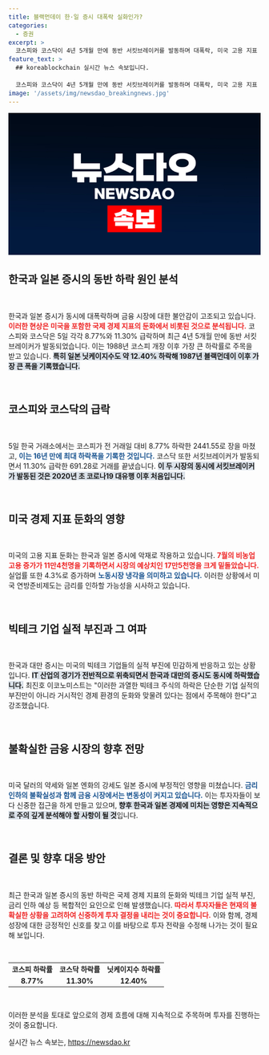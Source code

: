 ```yaml
---
title: 블랙먼데이 한·일 증시 대폭락 실화인가?
categories:
  - 증권
excerpt: >
  코스피와 코스닥이 4년 5개월 만에 동반 서킷브레이커를 발동하며 대폭락, 미국 고용 지표 둔화와 빅테크 실적 부진이 원인으로 지목되고 있다. 시장의 불안감이 고조되고 있으며, 일본 증시 역시 큰 폭으로 하락했다.
feature_text: >
  ## koreablockchain 실시간 뉴스 속보입니다.

  코스피와 코스닥이 4년 5개월 만에 동반 서킷브레이커를 발동하며 대폭락, 미국 고용 지표 둔화와 빅테크 실적 부진이 원인으로 지목되고 있다. 시장의 불안감이 고조되고 있으며, 일본 증시 역시 큰 폭으로 하락했다.
image: '/assets/img/newsdao_breakingnews.jpg'
---
```


<p><img src="/assets/img/newsdao_breakingnews.jpg" alt="koreablockchain 속보" /></p>

<h2 data-ke-size="size26">한국과 일본 증시의 동반 하락 원인 분석</h2>

<p data-ke-size="size16">&nbsp;</p>

<p>한국과 일본 증시가 동시에 대폭락하며 금융 시장에 대한 불안감이 고조되고 있습니다. <b><span style="color: #ee2323;">이러한 현상은 미국을 포함한 국제 경제 지표의 둔화에서 비롯된 것으로 분석됩니다.</span></b> 코스피와 코스닥은 5일 각각 8.77%와 11.30% 급락하며 최근 4년 5개월 만에 동반 서킷브레이커가 발동되었습니다. 이는 1988년 코스피 개장 이후 가장 큰 하락률로 주목을 받고 있습니다. <b><span style="background-color: #21538527;">특히 일본 닛케이지수도 약 12.40% 하락해 1987년 블랙먼데이 이후 가장 큰 폭을 기록했습니다.</span></b> </p>

<p data-ke-size="size16">&nbsp;</p>

<h2 data-ke-size="size26">코스피와 코스닥의 급락</h2>

<p data-ke-size="size16">&nbsp;</p>

<p>5일 한국 거래소에서는 코스피가 전 거래일 대비 8.77% 하락한 2441.55로 장을 마쳤고, <b><span style="color: #1a5490;">이는 16년 만에 최대 하락폭을 기록한 것입니다.</span></b> 코스닥 또한 서킷브레이커가 발동되면서 11.30% 급락한 691.28로 거래를 끝냈습니다. <b><span style="background-color: #21538527;">이 두 시장의 동시에 서킷브레이커가 발동된 것은 2020년 초 코로나19 대유행 이후 처음입니다.</span></b> </p>

<p data-ke-size="size16">&nbsp;</p>

<h2 data-ke-size="size26">미국 경제 지표 둔화의 영향</h2>

<p data-ke-size="size16">&nbsp;</p>

<p>미국의 고용 지표 둔화는 한국과 일본 증시에 악재로 작용하고 있습니다. <b><span style="color: #ee2323;">7월의 비농업 고용 증가가 11만4천명을 기록하면서 시장의 예상치인 17만5천명을 크게 밑돌았습니다.</span></b> 실업률 또한 4.3%로 증가하며 <b><span style="color: #1a5490;">노동시장 냉각을 의미하고 있습니다.</span></b> 이러한 상황에서 미국 연방준비제도는 금리를 인하할 가능성을 시사하고 있습니다.</p>

<p data-ke-size="size16">&nbsp;</p>

<h2 data-ke-size="size26">빅테크 기업 실적 부진과 그 여파</h2>

<p data-ke-size="size16">&nbsp;</p>

<p>한국과 대만 증시는 미국의 빅테크 기업들의 실적 부진에 민감하게 반응하고 있는 상황입니다. <b><span style="background-color: #21538527;">IT 산업의 경기가 전반적으로 위축되면서 한국과 대만의 증시도 동시에 하락했습니다.</span></b> 최진호 이코노미스트는 "이러한 과열한 빅테크 주식의 하락은 단순한 기업 실적의 부진만이 아니라 거시적인 경제 환경의 둔화와 맞물려 있다는 점에서 주목해야 한다"고 강조했습니다. </p>

<p data-ke-size="size16">&nbsp;</p>

<h2 data-ke-size="size26">불확실한 금융 시장의 향후 전망</h2>

<p data-ke-size="size16">&nbsp;</p>

<p>미국 달러의 약세와 일본 엔화의 강세도 일본 증시에 부정적인 영향을 미쳤습니다. <b><span style="color: #1a5490;">금리 인하의 불확실성과 함께 금융 시장에서는 변동성이 커지고 있습니다.</span></b> 이는 투자자들이 보다 신중한 접근을 하게 만들고 있으며, <b><span style="background-color: #21538527;">향후 한국과 일본 경제에 미치는 영향은 지속적으로 주의 깊게 분석해야 할 사항이 될 것</span></b>입니다. </p>

<p data-ke-size="size16">&nbsp;</p>

<h2 data-ke-size="size26">결론 및 향후 대응 방안</h2>

<p data-ke-size="size16">&nbsp;</p>

<p>최근 한국과 일본 증시의 동반 하락은 국제 경제 지표의 둔화와 빅테크 기업 실적 부진, 금리 인하 예상 등 복합적인 요인으로 인해 발생했습니다. <b><span style="color: #ee2323;">따라서 투자자들은 현재의 불확실한 상황을 고려하여 신중하게 투자 결정을 내리는 것이 중요합니다.</span></b> 이와 함께, 경제 성장에 대한 긍정적인 신호를 찾고 이를 바탕으로 투자 전략을 수정해 나가는 것이 필요해 보입니다. </p>

<p data-ke-size="size16">&nbsp;</p>

<table style="width: 100%;">
  <tr>
    <td style="text-align: center; height: 17px;"><b>코스피 하락률</b></td>
    <td style="text-align: center; height: 17px;"><b>코스닥 하락률</b></td>
    <td style="text-align: center; height: 17px;"><b>닛케이지수 하락률</b></td>
  </tr>
  <tr>
    <td style="text-align: center; height: 17px;"><b>8.77%</b></td>
    <td style="text-align: center; height: 17px;"><b>11.30%</b></td>
    <td style="text-align: center; height: 17px;"><b>12.40%</b></td>
  </tr>
</table>

<p data-ke-size="size16">&nbsp;</p>

<p>이러한 분석을 토대로 앞으로의 경제 흐름에 대해 지속적으로 주목하며 투자를 진행하는 것이 중요합니다.</p>
실시간 뉴스 속보는, <a href="https://newsdao.kr" rel="dofollow">https://newsdao.kr</a>


